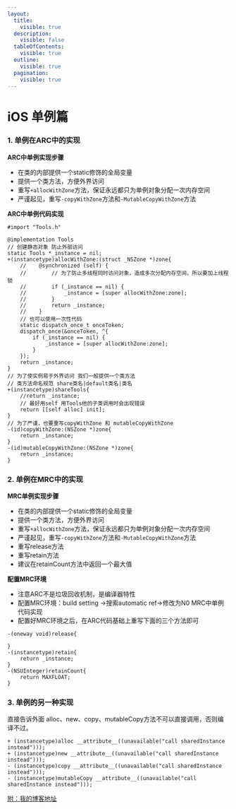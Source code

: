 ```yaml
---
layout:
  title:
    visible: true
  description:
    visible: false
  tableOfContents:
    visible: true
  outline:
    visible: true
  pagination:
    visible: true
---
```


# iOS 单例篇

### 1. 单例在ARC中的实现

**ARC中单例实现步骤**

* 在类的内部提供一个static修饰的全局变量
* 提供一个类方法，方便外界访问
* 重写`+allocWithZone`方法，保证永远都只为单例对象分配一次内存空间
* 严谨起见，重写`-copyWithZone`方法和`-MutableCopyWithZone`方法

**ARC中单例代码实现**

```
#import "Tools.h"

@implementation Tools
// 创建静态对象 防止外部访问
static Tools *_instance = nil;
+(instancetype)allocWithZone:(struct _NSZone *)zone{
    //    @synchronized (self) {
    //        // 为了防止多线程同时访问对象，造成多次分配内存空间，所以要加上线程锁
    //        if (_instance == nil) {
    //            _instance = [super allocWithZone:zone];
    //        }
    //        return _instance;
    //    }
    // 也可以使用一次性代码
    static dispatch_once_t onceToken;
    dispatch_once(&onceToken, ^{
        if (_instance == nil) {
            _instance = [super allocWithZone:zone];
        }
    });
    return _instance;
}
// 为了使实例易于外界访问 我们一般提供一个类方法
// 类方法命名规范 share类名|default类名|类名
+(instancetype)shareTools{
    //return _instance;
    // 最好用self 用Tools他的子类调用时会出现错误
    return [[self alloc] init];
}
// 为了严谨，也要重写copyWithZone 和 mutableCopyWithZone
-(id)copyWithZone:(NSZone *)zone{
    return _instance;
}
-(id)mutableCopyWithZone:(NSZone *)zone{
    return _instance;
}
```

### 2. 单例在MRC中的实现

**MRC单例实现步骤**

* 在类的内部提供一个static修饰的全局变量
* 提供一个类方法，方便外界访问
* 重写`+allocWithZone`方法，保证永远都只为单例对象分配一次内存空间
* 严谨起见，重写`-copyWithZone`方法和`-MutableCopyWithZone`方法
* 重写release方法
* 重写retain方法
* 建议在retainCount方法中返回一个最大值

**配置MRC环境**

* 注意ARC不是垃圾回收机制，是编译器特性
* 配置MRC环境：build setting ->搜索automatic ref->修改为N0 MRC中单例代码实现
* 配置好MRC环境之后，在ARC代码基础上重写下面的三个方法即可

```
-(oneway void)release{
    
}
-(instancetype)retain{
    return _instance;
}
-(NSUInteger)retainCount{
    return MAXFLOAT;
}
```

### 3. 单例的另一种实现

直接告诉外面 alloc、new、copy、mutableCopy方法不可以直接调用，否则编译不过。

```
+ (instancetype)alloc __attribute__((unavailable("call sharedInstance instead")));
+ (instancetype)new __attribute__((unavailable("call sharedInstance instead")));
- (instancetype)copy __attribute__((unavailable("call sharedInstance instead")));
- (instancetype)mutableCopy __attribute__((unavailable("call sharedInstance instead")));
```

[附：我的博客地址](https://gsl201600.github.io/2018/12/26/iOS%E5%8D%95%E4%BE%8B%E7%AF%87/)
